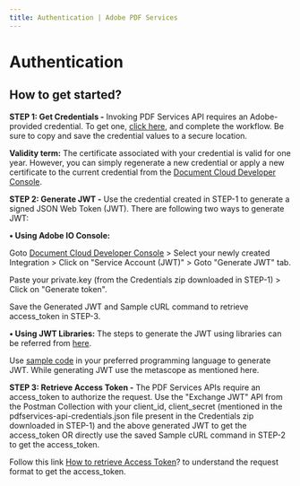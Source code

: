 ```yaml
---
title: Authentication | Adobe PDF Services
---
```

# Authentication

## How to get started?

**STEP 1: Get Credentials -** Invoking PDF Services API requires an Adobe-provided credential. To get one, [click here](https://documentservices.adobe.com/dc-integration-creation-app-cdn/main.html?api=pdf-services-api), and complete the workflow. Be sure to copy and save the credential values to a secure location.

**Validity term:** The certificate associated with your credential is valid for one year. However, you can simply regenerate a new credential or apply a new certificate to the current credential from the [Document Cloud Developer Console](https://developer.adobe.com/console/).

**STEP 2: Generate JWT -** Use the credential created in STEP-1 to generate a signed JSON Web Token (JWT). There are following two ways to generate JWT:

**• Using Adobe IO Console:**

Goto [Document Cloud Developer Console](https://developer.adobe.com/console/) > Select your newly created Integration > Click on "Service Account (JWT)" > Goto "Generate JWT" tab.

Paste your private.key (from the Credentials zip downloaded in STEP-1) > Click on "Generate token".

Save the Generated JWT and Sample cURL command to retrieve access_token in STEP-3.

**• Using JWT Libraries:** The steps to generate the JWT using libraries can be referred from [here](https://developer.adobe.com/developer-console/docs/guides/authentication/JWT/Scopes/).

Use [sample code](https://developer.adobe.com/developer-console/docs/guides/authentication/JWT/samples/#sample-code) in your preferred programming language to generate JWT. While generating JWT use the metascope as mentioned here.

**STEP 3: Retrieve Access Token -** The PDF Services APIs require an access_token to authorize the request. Use the "Exchange JWT" API from the Postman Collection with your client_id, client_secret (mentioned in the pdfservices-api-credentials.json file present in the Credentials zip downloaded in STEP-1) and the above generated JWT to get the access_token OR directly use the saved Sample cURL command in STEP-2 to get the access_token.

Follow this link [How to retrieve Access Token](https://developer.adobe.com/developer-console/docs/guides/#!AdobeDocs/adobeio-auth/master/JWT/JWT.md#exchanging-jwt-to-retrieve-an-access-token)? to understand the request format to get the access_token.
